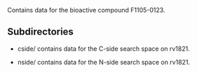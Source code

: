 Contains data for the bioactive compound F1105-0123.

## Subdirectories

- cside/ contains data for the C-side search space on rv1821.

- nside/ contains data for the N-side search space on rv1821.

